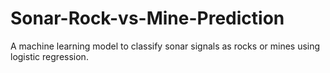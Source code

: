 # Sonar-Rock-vs-Mine-Prediction
A machine learning model to classify sonar signals as rocks or mines using logistic regression.
